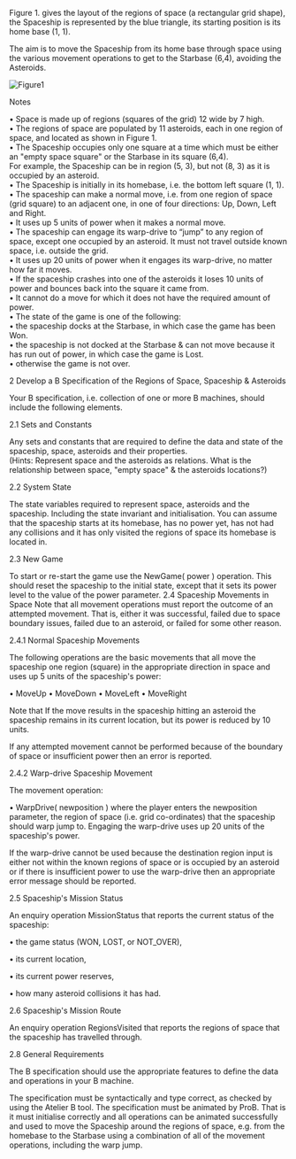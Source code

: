 <p>Figure 1. gives the layout of the regions of space (a rectangular grid shape), the Spaceship is
represented by the blue triangle, its starting position is its home base (1, 1).</p>
<p>The aim is to move the Spaceship from its home base through space using the various movement
operations to get to the Starbase (6,4), avoiding the Asteroids.</p>

![Figure1](https://github.com/surajlakshitha/Asteroids-Arcade-Game/assets/78702149/67b7e5ff-20e7-4a4f-a87d-c2fccd044dc8)

<p>Notes</p>
• Space is made up of regions (squares of the grid) 12 wide by 7 high.<br>
• The regions of space are populated by 11 asteroids, each in one region of space, and
located as shown in Figure 1.<br>
• The Spaceship occupies only one square at a time which must be either an "empty space
square" or the Starbase in its square (6,4).<br>
For example, the Spaceship can be in region (5, 3), but not (8, 3) as it is occupied by an
asteroid.<br>
• The Spaceship is initially in its homebase, i.e. the bottom left square (1, 1).<br>
• The spaceship can make a normal move, i.e. from one region of space (grid square) to an
adjacent one, in one of four directions: Up, Down, Left and Right.<br>
• It uses up 5 units of power when it makes a normal move.<br>
• The spaceship can engage its warp-drive to “jump” to any region of space, except one
occupied by an asteroid. It must not travel outside known space, i.e. outside the grid.<br>
• It uses up 20 units of power when it engages its warp-drive, no matter how far it moves.<br>
• If the spaceship crashes into one of the asteroids it loses 10 units of power and bounces
back into the square it came from.<br>
• It cannot do a move for which it does not have the required amount of power.<br>
• The state of the game is one of the following:<br>
• the spaceship docks at the Starbase, in which case the game has been Won.<br>
• the spaceship is not docked at the Starbase & can not move because it has run out
of power, in which case the game is Lost.<br>
• otherwise the game is not over.<br>

<p>2 Develop a B Specification of the Regions of Space, Spaceship & Asteroids</p>
<p>Your B specification, i.e. collection of one or more B machines, should include the following elements.</p>
<p>2.1 Sets and Constants</p>
Any sets and constants that are required to define the data and state of the spaceship, space,
asteroids and their properties.<br>
(Hints: Represent space and the asteroids as relations. What is the relationship between space,
"empty space" & the asteroids locations?)<br>
<p>2.2 System State</p>
The state variables required to represent space, asteroids and the spaceship. Including the state
invariant and initialisation.
You can assume that the spaceship starts at its homebase, has no power yet, has not had any
collisions and it has only visited the regions of space its homebase is located in.
<p>2.3 New Game</p>
To start or re-start the game use the NewGame( power ) operation. This should reset the spaceship
to the initial state, except that it sets its power level to the value of the power parameter.
2.4 Spaceship Movements in Space
Note that all movement operations must report the outcome of an attempted movement. That is,
either it was successful, failed due to space boundary issues, failed due to an asteroid, or failed for
some other reason.
<p>2.4.1 Normal Spaceship Movements</p>
<p>The following operations are the basic movements that all move the spaceship one region (square) in
the appropriate direction in space and uses up 5 units of the spaceship's power:</p>
• MoveUp
• MoveDown
• MoveLeft
• MoveRight
<p>Note that If the
 move results in the spaceship hitting an asteroid the spaceship remains in its current
location, but its power is reduced by 10 units.</p>
<p>If any attempted movement cannot be performed because of the boundary of space or insufficient
power then an error is reported.</p>
<p>2.4.2 Warp-drive Spaceship Movement</p>
<p>The movement operation:</p>
<p>• WarpDrive( newposition )
where the player enters the newposition parameter, the region of space (i.e. grid co-ordinates) that
the spaceship should warp jump to. Engaging the warp-drive uses up 20 units of the spaceship's
power.</p>
<p>If the warp-drive cannot be used because the destination region input is either not within the known
regions of space or is occupied by an asteroid or if there is insufficient power to use the warp-drive
then an appropriate error message should be reported.</p>
<p>2.5 Spaceship's Mission Status</p>
<p>An enquiry operation MissionStatus that reports the current status of the spaceship:</p>
<p>• the game status (WON, LOST, or NOT_OVER),</p>
<p>• its current location,</p>
<p>• its current power reserves,</p>
<p>• how many asteroid collisions it has had.</p>
<p>2.6 Spaceship's Mission Route</p>
<p>An enquiry operation RegionsVisited that reports the regions of space that the spaceship has
travelled through.</p>
<p>2.8 General Requirements</p>
<p>The B specification should use the appropriate features to define the data and operations in your B
machine.</p>
<p>The specification must be syntactically and type correct, as checked by using the Atelier B tool.
The specification must be animated by ProB. That is it must initialise correctly and all operations can
be animated successfully and used to move the Spaceship around the regions of space, e.g. from the
homebase to the Starbase using a combination of all of the movement operations, including the warp
jump. </p>
